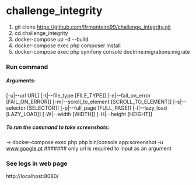 # challenge_integrity

1) git clone https://github.com/lfrmonteiro99/challenge_integrity.git
2) cd challenge_integrity
3) docker-compose up -d --build
4) docker-compose exec php composer install
5) docker-compose exec php symfony console doctrine:migrations:migrate

### Run command
##### Arguments:
[-u|--url URL] [-t|--file_type [FILE_TYPE]] [-e|--fail_on_error [FAIL_ON_ERROR]] [-m|--scroll_to_element [SCROLL_TO_ELEMENT]] [-s|--selector [SELECTOR]] [-p|--full_page [FULL_PAGE]] [-l|--lazy_load [LAZY_LOAD]] [-W|--width [WIDTH]] [-H|--height [HEIGHT]]

##### To run the command to take screenshots:
-> docker-compose exec php php bin/console app:screenshot -u www.google.pt
####### only url is required to input as an argument

### See logs in web page
http://localhost:8080/
